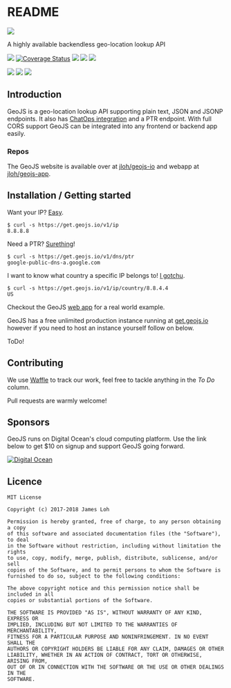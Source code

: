 # README

![](https://geojs.io/img/logo.png)

 A highly available backendless geo-location lookup API

 [![](https://img.shields.io/circleci/project/github/jloh/geojs.svg)](https://circleci.com/gh/jloh/geojs) [![Coverage Status](https://coveralls.io/repos/github/jloh/geojs/badge.svg?branch=master)](https://coveralls.io/github/jloh/geojs?branch=master) ![](https://img.shields.io/github/release/jloh/geojs.svg) ![](https://img.shields.io/github/license/jloh/geojs.svg) [![](https://img.shields.io/gitter/room/jloh/geojs.svg?logo=gitter-white)](https://gitter.im/jloh/geojs)

 [![](https://img.shields.io/badge/slack-app-E01765.svg)](https://jloh.slack.com/apps/A6WCHU48J-geojs) [![](https://img.shields.io/badge/twist-app-46bc99.svg)](https://twistapp.com/integrations/install/198_a1a4dc4678cb01d89cdc4533) [![](https://img.shields.io/badge/hipchat-app-003366.svg)](https://marketplace.atlassian.com/plugins/com.jloh.geojs/server/overview)

## Introduction

GeoJS is a geo-location lookup API supporting plain text, JSON and JSONP endpoints. It also has [ChatOps integration](https://geojs.io/docs/chatops/) and a PTR endpoint. With full CORS support GeoJS can be integrated into any frontend or backend app easily.

### Repos

The GeoJS website is available over at [jloh/geojs-io](https://github.com/jloh/geojs-io) and webapp at [jloh/geojs-app](https://github.com/jloh/geojs-app).

## Installation / Getting started

Want your IP? [Easy](https://get.geojs.io/v1/ip).

```text
$ curl -s https://get.geojs.io/v1/ip
8.8.8.8
```

Need a PTR? [Surething](https://get.geojs.io/v1/dns/ptr)!

```text
$ curl -s https://get.geojs.io/v1/dns/ptr
google-public-dns-a.google.com
```

I want to know what country a specific IP belongs to! [I gotchu](https://get.geojs.io/v1/ip/country/8.8.8.8).

```text
$ curl -s https://get.geojs.io/v1/ip/country/8.8.4.4
US
```

Checkout the GeoJS [web app](https://app.geojs.io) for a real world example.

GeoJS has a free unlimited production instance running at [get.geojs.io](https://get.geojs.io/v1/ip) however if you need to host an instance yourself follow on below.

ToDo!

## Contributing

We use [Waffle](https://waffle.io/jloh/geojs) to track our work, feel free to tackle anything in the _To Do_ column.

Pull requests are warmly welcome!

## Sponsors

GeoJS runs on Digital Ocean's cloud computing platform. Use the link below to get $10 on signup and support GeoJS going forward.

 [![Digital Ocean](https://geojs.io/img/DO_Logo_horizontal_blue.svg)](https://m.do.co/c/2c9ab4daaa8d/)

## Licence

```text
MIT License

Copyright (c) 2017-2018 James Loh

Permission is hereby granted, free of charge, to any person obtaining a copy
of this software and associated documentation files (the "Software"), to deal
in the Software without restriction, including without limitation the rights
to use, copy, modify, merge, publish, distribute, sublicense, and/or sell
copies of the Software, and to permit persons to whom the Software is
furnished to do so, subject to the following conditions:

The above copyright notice and this permission notice shall be included in all
copies or substantial portions of the Software.

THE SOFTWARE IS PROVIDED "AS IS", WITHOUT WARRANTY OF ANY KIND, EXPRESS OR
IMPLIED, INCLUDING BUT NOT LIMITED TO THE WARRANTIES OF MERCHANTABILITY,
FITNESS FOR A PARTICULAR PURPOSE AND NONINFRINGEMENT. IN NO EVENT SHALL THE
AUTHORS OR COPYRIGHT HOLDERS BE LIABLE FOR ANY CLAIM, DAMAGES OR OTHER
LIABILITY, WHETHER IN AN ACTION OF CONTRACT, TORT OR OTHERWISE, ARISING FROM,
OUT OF OR IN CONNECTION WITH THE SOFTWARE OR THE USE OR OTHER DEALINGS IN THE
SOFTWARE.
```

